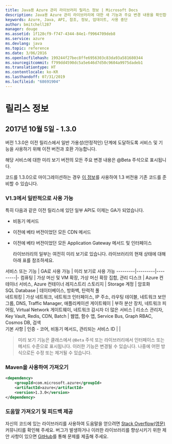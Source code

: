 ```yaml
---
title: Java용 Azure 관리 라이브러리 릴리스 정보 | Microsoft Docs
description: Java용 Azure 관리 라이브러리에 대한 새 기능과 주요 변경 내용을 확인합니다.
keywords: Azure, Java, API, 참조, 정보, 업데이트, 사용 중단
author: bmitchell287
manager: douge
ms.assetid: 1f128cf9-f747-4344-84e1-f9964709deb8
ms.service: azure
ms.devlang: java
ms.topic: reference
ms.date: 3/06/2016
ms.openlocfilehash: 199244f27bec8ffe6956303c83da93a581680344
ms.sourcegitcommit: f799dd4590dc5a5e646d7d50c9604a9975dadeb1
ms.translationtype: HT
ms.contentlocale: ko-KR
ms.lasthandoff: 07/31/2019
ms.locfileid: "68691904"
---
```

# <a name="release-notes"></a>릴리스 정보 

## <a name="october-5-2017---130"></a>2017년 10월 5일 - 1.3.0 

버전 1.3.0은 이전 릴리스에서 일반 가용성(안정적인) 단계에 도달하도록 서비스 및 기능을 사용하기 위해 이전 버전과 호환 가능합니다.

해당 서비스에 대한 미리 보기 버전의 모든 주요 변경 내용은 @Beta 주석으로 표시됩니다.

코드를 1.3.0으로 마이그레이션하는 경우 [이 정보](https://github.com/Azure/azure-sdk-for-java/blob/master/notes/prepare-for-1.3.0.md)를 사용하여 1.3 버전용 기존 코드를 준비할 수 있습니다.

### <a name="generally-availabile-in-v13"></a>V1.3에서 일반적으로 사용 가능

특히 다음과 같은 이전 릴리스에 있던 일부 API도 이제는 GA가 되었습니다.

- 비동기 메서드
- 이전에 베타 버전이었던 모든 CDN 메서드
- 이전에 베타 버전이었던 모든 Application Gateway 메서드 및 인터페이스

  라이브러리의 일부는 여전히 미리 보기로 있습니다. 라이브러리의 현재 상태에 대해 아래 표를 참조하세요.

서비스 또는 기능 | GA로 사용 가능 | 미리 보기로 사용 가능 
---------|---------|---------|-
컴퓨팅  | 가상 머신 및 VM 확장, 가상 머신 확장 집합, 관리 디스크   | Azure 컨테이너 서비스, Azure 컨테이너 레지스트리 
스토리지   |  Storage 계정       |    암호화     
SQL Database  | 데이터베이스, 방화벽, 탄력적 풀              
네트워킹    |  가상 네트워크, 네트워크 인터페이스, IP 주소, 라우팅 테이블, 네트워크 보안 그룹, DNS, Traffic Manager, 애플리케이션 게이트웨이  |    부하 분산 장치, 네트워크 피어링, Virtual Network 게이트웨이, 네트워크 감시자 
더 많은 서비스    |  리소스 관리자, Key Vault, Redis, CDN, Batch       |  웹앱, 함수 앱, Service Bus, Graph RBAC, Cosmos DB, 검색  
기본 사항     |   인증 - 코어, 비동기 메서드, 관리되는 서비스 ID      |      |

> 미리 보기 기능은 클래스에서 `@Beta` 주석 또는 라이브러리에서 인터페이스 또는 메서드 수준으로 표시됩니다. 이러한 기능은 변경될 수 있습니다. 나중에 어떤 방식으로든 수정 또는 제거될 수 있습니다.

### <a name="import-with-maven"></a>Maven을 사용하여 가져오기

```XML
<dependency>
    <groupId>com.microsoft.azure</groupId>
    <artifactId>azure</artifactId>
    <version>1.3.0</version>
</dependency>
```

### <a name="get-help-and-give-feedback"></a>도움말 가져오기 및 피드백 제공

자신의 코드에 있는 라이브러리를 사용하여 도움말을 얻으려면 [Stack Overflow(영문)](http://stackoverflow.com/questions/tagged/azure-java-sdk) 커뮤니티를 확인해 주세요. 버그가 발생하거나 이러한 라이브러리를 향상시키기 위한 제안 사항이 있으면 [GitHub](https://github.com/Azure/azure-sdk-for-java/issues)를 통해 문제를 제출해 주세요.


